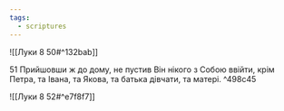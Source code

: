 ```yaml
---
tags:
  - scriptures
---
```


![[Луки 8 50#^132bab]]

51 Прийшовши ж до дому, не пустив Він нікого з Собою ввійти, крім Петра, та Івана, та Якова, та батька дівчати, та матері. ^498c45

![[Луки 8 52#^e7f8f7]]